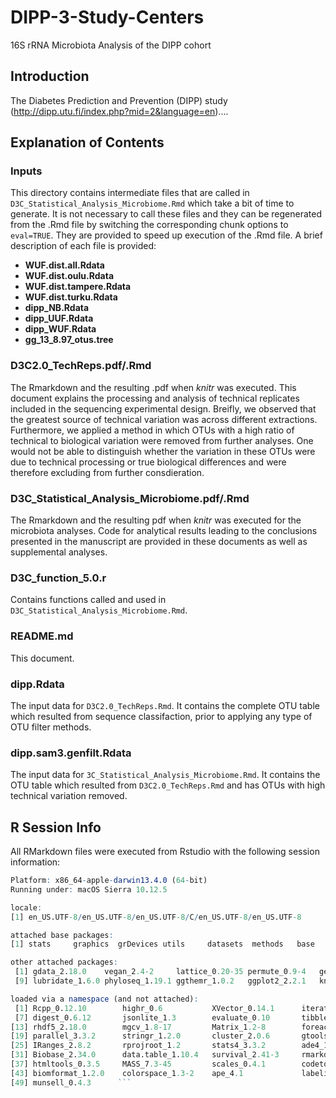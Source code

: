 # DIPP-3-Study-Centers
16S rRNA Microbiota Analysis of the DIPP cohort

## Introduction

The Diabetes Prediction and Prevention (DIPP) study (http://dipp.utu.fi/index.php?mid=2&language=en)....

## Explanation of Contents

### Inputs

This directory contains intermediate files that are called in ```D3C_Statistical_Analysis_Microbiome.Rmd``` which take a bit of time to generate. It is not necessary to call these files and they can be regenerated from the .Rmd file by switching the corresponding chunk options to ```eval=TRUE```. They are provided to speed up execution of the .Rmd file. A brief description of each file is provided:

- **WUF.dist.all.Rdata**
- **WUF.dist.oulu.Rdata**
- **WUF.dist.tampere.Rdata**
- **WUF.dist.turku.Rdata**
- **dipp_NB.Rdata**
- **dipp_UUF.Rdata**
- **dipp_WUF.Rdata**
- **gg_13_8.97_otus.tree**

### D3C2.0_TechReps.pdf/.Rmd

The Rmarkdown and the resulting .pdf when *knitr* was executed. This document explains the processing and analysis of technical replicates included in the sequencing experimental design. Breifly, we observed that the greatest source of technical variation was across different extractions. Furthermore, we applied a method in which OTUs with a high ratio of technical to biological variation were removed from further analyses. One would not be able to distinguish whether the variation in these OTUs were due to technical processing or true biological differences and were therefore excluding from further consdieration.

### D3C_Statistical_Analysis_Microbiome.pdf/.Rmd

The Rmarkdown and the resulting pdf when *knitr* was executed for the microbiota analyses. Code for analytical results leading to the conclusions presented in the manuscript are provided in these documents as well as supplemental analyses. 

### D3C_function_5.0.r

Contains functions called and used in ```D3C_Statistical_Analysis_Microbiome.Rmd```.

### README.md

This document.

### dipp.Rdata

The input data for ```D3C2.0_TechReps.Rmd```. It contains the complete OTU table which resulted from sequence classifaction, prior to applying any type of OTU filter methods.

### dipp.sam3.genfilt.Rdata

The input data for ```3C_Statistical_Analysis_Microbiome.Rmd```. It contains the OTU table which resulted from ```D3C2.0_TechReps.Rmd``` and has OTUs with high technical variation removed.

## R Session Info

All RMarkdown files were executed from Rstudio with the following session information:

```R version 3.3.2 (2016-10-31)
Platform: x86_64-apple-darwin13.4.0 (64-bit)
Running under: macOS Sierra 10.12.5

locale:
[1] en_US.UTF-8/en_US.UTF-8/en_US.UTF-8/C/en_US.UTF-8/en_US.UTF-8

attached base packages:
[1] stats     graphics  grDevices utils     datasets  methods   base     

other attached packages:
 [1] gdata_2.18.0    vegan_2.4-2     lattice_0.20-35 permute_0.9-4   geepack_1.2-1   gridExtra_2.2.1 reshape2_1.4.2  plyr_1.8.4     
 [9] lubridate_1.6.0 phyloseq_1.19.1 ggthemr_1.0.2   ggplot2_2.2.1   knitr_1.15.1   

loaded via a namespace (and not attached):
 [1] Rcpp_0.12.10        highr_0.6           XVector_0.14.1      iterators_1.0.8     tools_3.3.2         zlibbioc_1.20.0    
 [7] digest_0.6.12       jsonlite_1.3        evaluate_0.10       tibble_1.3.0        gtable_0.2.0        nlme_3.1-131       
[13] rhdf5_2.18.0        mgcv_1.8-17         Matrix_1.2-8        foreach_1.4.3       igraph_1.0.1        yaml_2.1.14        
[19] parallel_3.3.2      stringr_1.2.0       cluster_2.0.6       gtools_3.5.0        Biostrings_2.42.1   S4Vectors_0.12.2   
[25] IRanges_2.8.2       rprojroot_1.2       stats4_3.3.2        ade4_1.7-6          multtest_2.30.0     grid_3.3.2         
[31] Biobase_2.34.0      data.table_1.10.4   survival_2.41-3     rmarkdown_1.4       magrittr_1.5        backports_1.0.5    
[37] htmltools_0.3.5     MASS_7.3-45         scales_0.4.1        codetools_0.2-15    BiocGenerics_0.20.0 splines_3.3.2      
[43] biomformat_1.2.0    colorspace_1.3-2    ape_4.1             labeling_0.3        stringi_1.1.3       lazyeval_0.2.0     
[49] munsell_0.4.3      ```
